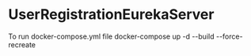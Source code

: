 # UserRegistrationEurekaServer

To run docker-compose.yml file
docker-compose up -d --build --force-recreate